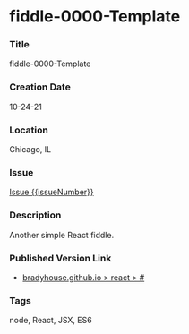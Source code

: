 fiddle-0000-Template
======


### Title

fiddle-0000-Template


### Creation Date

10-24-21


### Location

Chicago, IL


### Issue

[Issue {{issueNumber}}](https://github.com/bradyhouse/house/issues/{{issueNumber}})


### Description

Another simple React fiddle.


### Published Version Link

  * [bradyhouse.github.io > react > #](http://bradyhouse.github.io/react/fiddle-0000-Template/#)


### Tags

node, React, JSX, ES6
